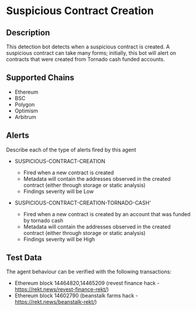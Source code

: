 # Suspicious Contract Creation

## Description

This detection bot detects when a suspicious contract is created. A suspicious contract can take many forms; initially, this bot will alert on contracts that were created from Tornado cash funded accounts.

## Supported Chains

- Ethereum
- BSC
- Polygon
- Optimism
- Arbitrum

## Alerts

Describe each of the type of alerts fired by this agent

- SUSPICIOUS-CONTRACT-CREATION
  - Fired when a new contract is created
  - Metadata will contain the addresses observed in the created contract (either through storage or static analysis)
  - Findings severity will be Low

- SUSPICIOUS-CONTRACT-CREATION-TORNADO-CASH'
  - Fired when a new contract is created by an account that was funded by tornado cash
  - Metadata will contain the addresses observed in the created contract (either through storage or static analysis)
  - Findings severity will be High

## Test Data

The agent behaviour can be verified with the following transactions:

- Ethereum block 14464820,14465209 (revest finance hack - https://rekt.news/revest-finance-rekt/)
- Ethereum block 14602790 (beanstalk farms hack - https://rekt.news/beanstalk-rekt/)
